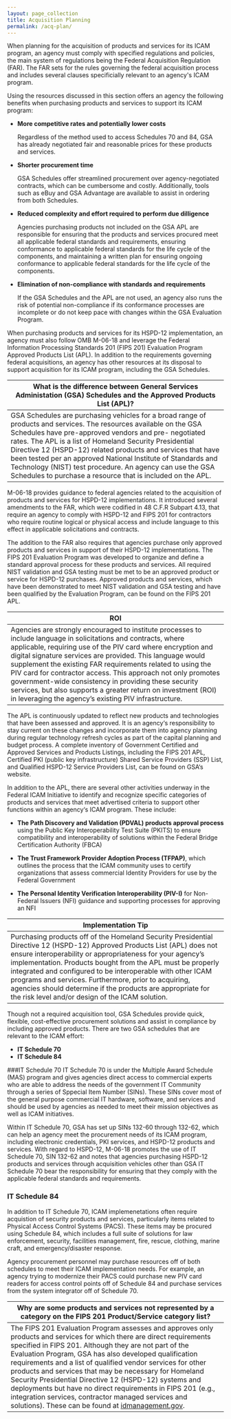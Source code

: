 ```yaml
---
layout: page_collection
title: Acquisition Planning
permalink: /acq-plan/
---
```


When planning for the acquisition of products and services for its ICAM program, an agency must comply with specified regulations and policies, the main system of regulations being the Federal Acquisition Regulation (FAR). The FAR sets for the rules governing the federal acquisition process and includes several clauses specificially relevant to an agency's ICAM program. 

Using the resources discussed in this section offers an agency the following benefits when purchasing products and services to support its ICAM program:

*  **More competitive rates and potentially lower costs**

	Regardless of the method used to access Schedules 70 and 84, GSA has already negotiated fair and reasonable prices for these products and services.

*  **Shorter procurement time**

	GSA Schedules offer streamlined procurement over agency-negotiated contracts, which can be cumbersome and costly. Additionally, tools such as eBuy and GSA Advantage are available to assist in ordering from both Schedules.

*  **Reduced complexity and effort required to perform due dilligence**

	Agencies purchasing products not included on the GSA APL are responsible for ensuring that the products and services procured meet all applicable federal standards and requirements, ensuring conformance to applicable federal standards for the life cycle of the components, and maintaining a written plan for ensuring ongoing conformance to applicable federal standards for the life cycle of the components.
	
*  **Elimination of non-compliance with standards and requirements**

	If the GSA Schedules and the APL are not used, an agency also runs the risk of potential non-compliance if its conformance processes are incomplete or do not keep pace with changes within the GSA Evaluation Program.

When purchasing products and services for its HSPD-12 implementation, an agency must also follow OMB M-06-18 and leverage the Federal Information Processing Standards 201 (FIPS 201) Evaluation Program Approved Products List (APL). In addition to the requirements governing federal acquisitions, an agency has other resources at its disposal to support acquisition for its ICAM program, including the GSA Schedules.



| What is the difference between General Services Administation (GSA) Schedules and the Approved Products List (APL)?                                           |
|-----------------------------------------------|
| GSA Schedules are purchasing vehicles for a broad range of products and services. The resources available on the GSA Schedules have pre-approved vendors and pre- negotiated rates. The APL is a list of Homeland Security Presidential Directive 12 (HSPD-12) related products and services that have been tested per an approved National Institute of Standards and Technology (NIST) test procedure. An agency can use the GSA Schedules to purchase a resource that is included on the APL. |


M-06-18 provides guidance to federal agencies related  to the acquisition of products and services for HSPD-12 implementations. It introduced several amendments to the FAR, which were codified in 48 C.F.R Subpart 4.13, that require an agency to comply with HSPD-12 and FIPS 201 for contractors who require routine logical or physical access and include language to this effect in applicable solicitations and contracts.

The addition to the FAR also requires that agencies purchase only approved products and services in support of their HSPD-12 implementations. The FIPS 201 Evaluation Program was developed to organize and define a standard approval process for these products and services. All required NIST validation and GSA testing must be met to be an approved product or service for HSPD-12 purchases. Approved products and services, which have been demonstrated to meet NIST validation and GSA testing and have been qualified by the Evaluation Program, can be found on the FIPS 201 APL.


| <center> ROI </center> |
|------------------------|
| Agencies are strongly encouraged to institute processes to include language in solicitations and contracts, where applicable, requiring use of the PIV card where encryption and digital signature services are provided. This language would supplement the existing FAR requirements related to using the PIV card for contractor access. This approach not only promotes government-wide consistency in providing these security services, but also supports a greater return on investment (ROI) in leveraging the agency’s existing PIV infrastructure. |


The APL is continuously updated to reflect new products and technologies that have been assessed and approved. It is an agency‘s responsibility to stay current on these changes and incorporate them into agency planning during regular technology refresh cycles as part of the capital planning and budget process. A complete inventory of Government Certified and Approved Services and Products Listings, including the FIPS 201 APL, Certified PKI (public key infrastructure) Shared Service Providers (SSP) List, and Qualified HSPD-12 Service Providers List, can be found on GSA‘s website.

In addition to the APL, there are several other activities underway in the Federal ICAM Initiative to identify and recognize specific categories of products and services that meet advertised criteria to support other functions within an agency‘s ICAM program. These include:

*  **The Path Discovery and Validation (PDVAL) products approval process** using the Public Key Interoperability Test Suite (PKITS) to ensure compatibility and interoperability of solutions within the Federal Bridge Certification Authority (FBCA)

*  **The Trust Framework Provider Adoption Process (TFPAP)**, which outlines the process that the ICAM community uses to certify organizations that assess commercial Identity Providers for use by the Federal Government

*  **The Personal Identity Verification Interoperability (PIV-I)** for Non-Federal Issuers (NFI) guidance and supporting processes for approving an NFI


| <center> Implementation Tip </center> |
|---------------------------------------|
|Purchasing products off of the Homeland Security Presidential Directive 12 (HSPD-12) Approved Products List (APL) does not ensure interoperability or appropriateness for your agency’s implementation. Products bought from the APL must be properly integrated and configured to be interoperable with other ICAM programs and services. Furthermore, prior to acquiring, agencies should determine if the products are appropriate for the risk level and/or design of the ICAM solution.                                   |


Though not a required acquisition tool, GSA Schedules provide quick, flexible, cost-effective procurement solutions and assist in compliance by including approved products. There are two GSA schedules that are relevant to the ICAM effort:

*  **IT Schedule 70**
*  **IT Schedule 84**

###IT Schedule 70
IT Schedule 70 is under the Multiple Award Schedule (MAS) program and gives agencies direct access to commercial experts who are able to address the needs of the government IT Community through a series of Sppecial Item Number (SINs). These SINs cover most of the general purpose commercial IT hardware, software, and services and should be used by agencies as needed to meet their mission objectives as well as ICAM initiatives. 

Within IT Schedule 70, GSA has set up SINs 132-60 through 132-62, which can help an agency meet the procurement needs of its ICAM program, including electronic credentials, PKI services, and HSPD-12 products and services. With regard to HSPD-12, M-06-18 promotes the use of IT Schedule 70, SIN 132-62 and notes that agencies purchasing HSPD-12 products and services through acquisition vehicles other than GSA IT Schedule 70 bear the responsibility for ensuring that they comply with the applicable federal standards and requirements.

### IT Schedule 84
In addition to IT Schedule 70, ICAM implemenetations often require acquistion of security products and services, particularly items related to Physical Access Control Systems (PACS). These items may be procured using Schedule 84, which includes a full suite of solutions for law enforcement, security, facilities management, fire, rescue, clothing, marine craft, and emergency/disaster response.

Agency procurement personnel may purchase resources off of both schedules to meet their ICAM implementation needs. For example, an agency trying to modernize their PACS could purchase new PIV card readers for access control points off of Schedule 84 and purchase services from the system integrator off of Schedule 70.


| Why are some products and services not represented by a category on the FIPS 201 Product/Service category list? |
|-----------------------------------------------|
| The FIPS 201 Evaluation Program assesses and approves only products and services for which there are direct requirements specified in FIPS 201. Although they are not part of the Evaluation Program, GSA has also developed qualification requirements and a list of qualified vendor services for other products and services that may be necessary for Homeland Security Presidential Directive 12 (HSPD-12) systems and deployments but have no direct requirements in FIPS 201 (e.g., integration services, contractor managed services and solutions). These can be found at [idmanagement.gov](https://www.idmanagement.gov/IDM/s/). |

